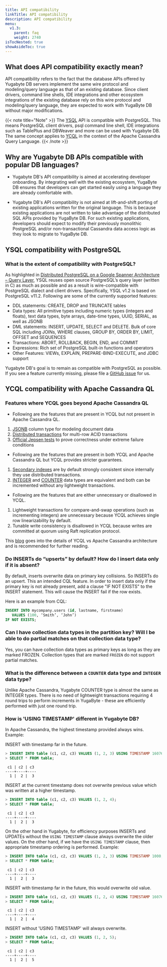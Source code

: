 ```yaml
---
title: API compatibility
linkTitle: API compatibility
description: API compatibility
menu:
  v1.3:
    parent: faq
    weight: 2740
isTocNested: true
showAsideToc: true
---
```


## What does API compatibility exactly mean?

API compatibility refers to the fact that the database APIs offered by Yugabyte DB servers implement the same wire protocol and modeling/query language as that of an existing database. Since client drivers, command line shells, IDE integrations and other ecosystem integrations of the existing database rely on this wire protocol and modeling/query language, they are expected to work with YugaByte DB without major modifications. 

{{< note title="Note" >}}
The [YSQL](../../api/ysql) API is compatible with PostgreSQL. This means PostgreSQL client drivers, psql command line shell, IDE integrations such as TablePlus and DBWeaver and more can be used with Yugabyte DB. The same concept applies to [YCQL](../../api/ycql) in the context of the Apache Cassandra Query Language.
{{< /note >}}

## Why are Yugabyte DB APIs compatible with popular DB languages?

- Yugabyte DB's API compatibility is aimed at accelerating developer onboarding. By integrating well with the existing ecosystem, YugaByte DB ensures that developers can get started easily using a language they are already comfortable with. 

- Yugabyte DB's API compatibility is not aimed at lift-and-shift porting of existing applications written for the original language. This is because existing applications are not written to take advantage of the distributed SQL APIs provided by YugaByte DB. For such existing applications, developers should expect to modify their previously monolithic PostgreSQL and/or non-transactional Cassandra data access logic as they look to migrate to YugaByte DB.

## YSQL compatibility with PostgreSQL

### What is the extent of compatibility with PostgreSQL?

As highlighted in [Distributed PostgreSQL on a Google Spanner Architecture – Query Layer](https://blog.yugabyte.com/distributed-postgresql-on-a-google-spanner-architecture-query-layer/), YSQL reuses open source PostgreSQL’s query layer (written in C) as much as possible and as a result is wire-compatible with PostgreSQL dialect and client drivers. Specifically, YSQL v1.2 is based on PostgreSQL v11.2. Following are some of the currently supported features:

- DDL statements: CREATE, DROP and TRUNCATE tables
- Data types: All primitive types including numeric types (integers and floats), text data types, byte arrays, date-time types, UUID, SERIAL, as well as JSONB
- DML statements: INSERT, UPDATE, SELECT and DELETE. Bulk of core SQL including JOINs, WHERE clauses, GROUP BY, ORDER BY, LIMIT, OFFSET and SEQUENCES
- Transactions: ABORT, ROLLBACK, BEGIN, END, and COMMIT
- Expressions: Rich set of PostgreSQL built-in functions and operators
- Other Features: VIEWs, EXPLAIN, PREPARE-BIND-EXECUTE, and JDBC support

Yugabyte DB's goal is to remain as compatible with PostgreSQL as possible. If you see a feature currently missing, please file a [GitHub issue](https://github.com/YugaByte/yugabyte-db/issues) for us.

## YCQL compatibility with Apache Cassandra QL

### Features where YCQL goes beyond Apache Cassandra QL

- Following are the features that are present in YCQL but not present in Apache Cassandra QL.

1. [JSONB](../../develop/learn/data-types/) column type for modeling document data
2. [Distributed transactions](../../develop/learn/acid-transactions/) for multi-row ACID transactions
3. [Official Jepsen tests](https://blog.yugabyte.com/yugabyte-db-1-2-passes-jepsen-testing/) to prove correctness under extreme failure conditions

- Following are the features that are present in both YCQL and Apache Cassandra QL but YCQL provides stricter guarantees.

1. [Secondary indexes](../../develop/learn/data-modeling/) are by default strongly consistent since internally they use distributed transactions.
2. [INTEGER](../../api/ycql/type_int/) and [COUNTER](../../api/ycql/type_int/) data types are equivalent and both can be incremented without any lightweight transactions.

- Following are the features that are either unnecessary or disallowed in YCQL.

1. Lightweight transactions for compare-and-swap operations (such as incrementing integers) are unnecessary because YCQL achieves single row linearizability by default.
2. Tunable write consistency is disallowed in YCQL because writes are committed at quorum using Raft replication protocol.

This [blog](https://blog.yugabyte.com/apache-cassandra-lightweight-transactions-secondary-indexes-tunable-consistency/) goes into the details of YCQL vs Apache Cassandra architecture and is recommended for further reading.

### Do INSERTs do “upserts” by default? How do I insert data only if it is absent?

By default, inserts overwrite data on primary key collisions. So INSERTs do an upsert. This an intended CQL feature. In order to insert data only if the primary key is not already present,  add a clause "IF NOT EXISTS" to the INSERT statement. This will cause the INSERT fail if the row exists.

Here is an example from CQL:

```sql
INSERT INTO mycompany.users (id, lastname, firstname) 
   VALUES (100, ‘Smith’, ‘John’) 
IF NOT EXISTS;
```

### Can I have collection data types in the partition key? Will I be able to do partial matches on that collection data type?

Yes, you can have collection data types as primary keys as long as they are marked FROZEN. Collection types that are marked `FROZEN` do not support partial matches.

### What is the difference between a `COUNTER` data type and `INTEGER` data type?

Unlike Apache Cassandra, Yugabyte COUNTER type is almost the same as INTEGER types. There is no need of lightweight transactions requiring 4 round trips to perform increments in YugaByte - these are efficiently performed with just one round trip.

### How is 'USING TIMESTAMP' different in Yugabyte DB?

In Apache Cassandra, the highest timestamp provided always wins. Example:

INSERT with timestamp far in the future.

```sql
> INSERT INTO table (c1, c2, c3) VALUES (1, 2, 3) USING TIMESTAMP 1607681258727447;
> SELECT * FROM table;
```

```
 c1 | c2 | c3
----+----+----
  1 |  2 |  3
```

INSERT at the current timestamp does not overwrite previous value which was written at a higher
timestamp.

```sql
> INSERT INTO table (c1, c2, c3) VALUES (1, 2, 4); 
> SELECT * FROM table;
```

```
 c1 | c2 | c3
----+----+----
  1 |  2 |  3
```

On the other hand in Yugabyte, for efficiency purposes INSERTs and UPDATEs without the `USING
TIMESTAMP` clause always overwrite the older values. On the other hand, if we have the `USING
TIMESTAMP` clause, then appropriate timestamp ordering is performed. Example:

```sql
> INSERT INTO table (c1, c2, c3) VALUES (1, 2, 3) USING TIMESTAMP 1000;
> SELECT * FROM table;
```

```
 c1 | c2 | c3
----+----+----
  1 |  2 |  3
```

INSERT with timestamp far in the future, this would overwrite old value.

```sql
> INSERT INTO table (c1, c2, c3) VALUES (1, 2, 4) USING TIMESTAMP 1607681258727447;
> SELECT * FROM table;
```

```
 c1 | c2 | c3
----+----+----
  1 |  2 |  4
```

INSERT without 'USING TIMESTAMP' will always overwrite.

```sql
> INSERT INTO table (c1, c2, c3) VALUES (1, 2, 5); 
> SELECT * FROM table;
```

```
 c1 | c2 | c3
----+----+----
  1 |  2 |  5
```
